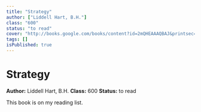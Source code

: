 ```yaml
---
title: "Strategy"
author: ["Liddell Hart, B.H."]
class: "600"
status: "to read"
cover: "http://books.google.com/books/content?id=2mQHEAAAQBAJ&printsec=frontcover&img=1&zoom=1&edge=curl&source=gbs_api"
tags: []
isPublished: true
---
```


# Strategy

**Author:** Liddell Hart, B.H.
**Class:** 600
**Status:** to read

This book is on my reading list.